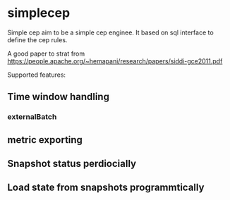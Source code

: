 # simplecep

Simple cep aim to be a simple cep enginee. It based on sql interface to define the cep rules.

A good paper to strat from https://people.apache.org/~hemapani/research/papers/siddi-gce2011.pdf

Supported features:

## Time window handling
### externalBatch
## metric exporting
## Snapshot status perdiocially
## Load state from snapshots programmtically
